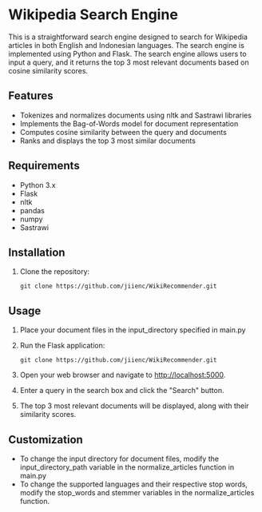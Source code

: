 # Wikipedia Search Engine

This is a straightforward search engine designed to search for Wikipedia articles in both English and Indonesian languages. The search engine is implemented using Python and Flask. The search engine allows users to input a query, and it returns the top 3 most relevant documents based on cosine similarity scores.

## Features

- Tokenizes and normalizes documents using nltk and Sastrawi libraries
- Implements the Bag-of-Words model for document representation
- Computes cosine similarity between the query and documents
- Ranks and displays the top 3 most similar documents

## Requirements

- Python 3.x
- Flask
- nltk
- pandas
- numpy
- Sastrawi

## Installation

1. Clone the repository:

   ```shell
   git clone https://github.com/jiienc/WikiRecommender.git

## Usage
1. Place your document files in the input_directory specified in main.py
2. Run the Flask application:
   
   ```shell
   git clone https://github.com/jiienc/WikiRecommender.git

3. Open your web browser and navigate to [http://localhost:5000](http://localhost:5000).
4. Enter a query in the search box and click the "Search" button.
5. The top 3 most relevant documents will be displayed, along with their similarity scores.

## Customization

- To change the input directory for document files, modify the input_directory_path variable in the normalize_articles function in main.py
- To change the supported languages and their respective stop words, modify the stop_words and stemmer variables in the normalize_articles function.
